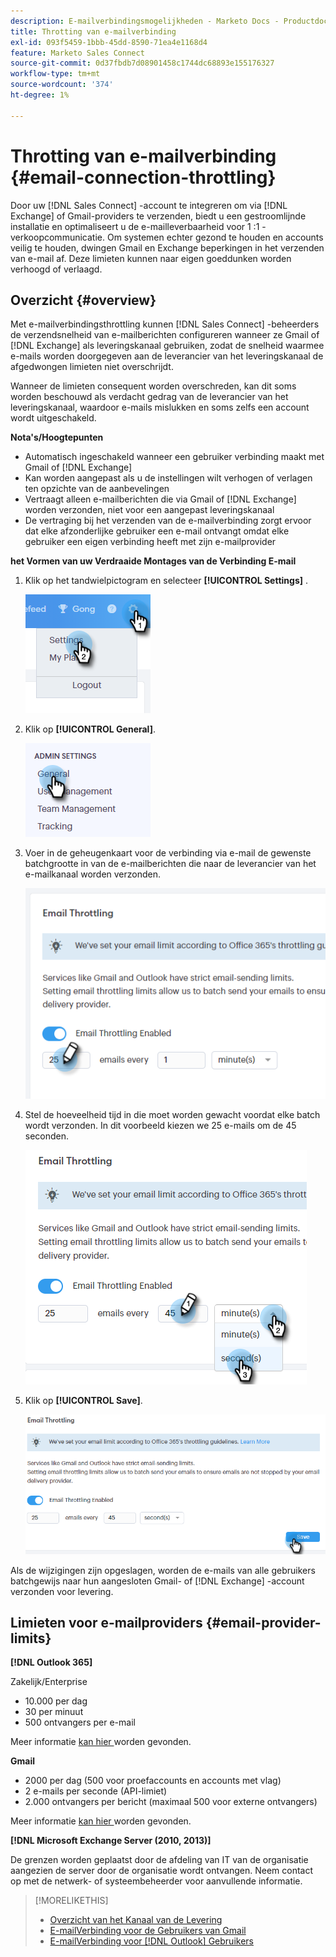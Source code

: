 ```yaml
---
description: E-mailverbindingsmogelijkheden - Marketo Docs - Productdocumentatie
title: Throtting van e-mailverbinding
exl-id: 093f5459-1bbb-45dd-8590-71ea4e1168d4
feature: Marketo Sales Connect
source-git-commit: 0d37fbdb7d08901458c1744dc68893e155176327
workflow-type: tm+mt
source-wordcount: '374'
ht-degree: 1%

---
```


# Throtting van e-mailverbinding {#email-connection-throttling}

Door uw [!DNL Sales Connect] -account te integreren om via [!DNL Exchange] of Gmail-providers te verzenden, biedt u een gestroomlijnde installatie en optimaliseert u de e-mailleverbaarheid voor 1 :1 -verkoopcommunicatie. Om systemen echter gezond te houden en accounts veilig te houden, dwingen Gmail en Exchange beperkingen in het verzenden van e-mail af. Deze limieten kunnen naar eigen goeddunken worden verhoogd of verlaagd.

## Overzicht {#overview}

Met e-mailverbindingsthrottling kunnen [!DNL Sales Connect] -beheerders de verzendsnelheid van e-mailberichten configureren wanneer ze Gmail of [!DNL Exchange] als leveringskanaal gebruiken, zodat de snelheid waarmee e-mails worden doorgegeven aan de leverancier van het leveringskanaal de afgedwongen limieten niet overschrijdt.

Wanneer de limieten consequent worden overschreden, kan dit soms worden beschouwd als verdacht gedrag van de leverancier van het leveringskanaal, waardoor e-mails mislukken en soms zelfs een account wordt uitgeschakeld.

**Nota&#39;s/Hoogtepunten**

* Automatisch ingeschakeld wanneer een gebruiker verbinding maakt met Gmail of [!DNL Exchange]
* Kan worden aangepast als u de instellingen wilt verhogen of verlagen ten opzichte van de aanbevelingen
* Vertraagt alleen e-mailberichten die via Gmail of [!DNL Exchange] worden verzonden, niet voor een aangepast leveringskanaal
* De vertraging bij het verzenden van de e-mailverbinding zorgt ervoor dat elke afzonderlijke gebruiker een e-mail ontvangt omdat elke gebruiker een eigen verbinding heeft met zijn e-mailprovider

**het Vormen van uw Verdraaide Montages van de Verbinding E-mail**

1. Klik op het tandwielpictogram en selecteer **[!UICONTROL Settings]** .

   ![](assets/email-connection-throttling-1.png)

1. Klik op **[!UICONTROL General]**.

   ![](assets/email-connection-throttling-2.png)

1. Voer in de geheugenkaart voor de verbinding via e-mail de gewenste batchgrootte in van de e-mailberichten die naar de leverancier van het e-mailkanaal worden verzonden.

   ![](assets/email-connection-throttling-3.png)

1. Stel de hoeveelheid tijd in die moet worden gewacht voordat elke batch wordt verzonden. In dit voorbeeld kiezen we 25 e-mails om de 45 seconden.

   ![](assets/email-connection-throttling-4.png)

1. Klik op **[!UICONTROL Save]**.

   ![](assets/email-connection-throttling-5.png)

Als de wijzigingen zijn opgeslagen, worden de e-mails van alle gebruikers batchgewijs naar hun aangesloten Gmail- of [!DNL Exchange] -account verzonden voor levering.

## Limieten voor e-mailproviders {#email-provider-limits}

**[!DNL Outlook 365]**

Zakelijk/Enterprise

* 10.000 per dag
* 30 per minuut
* 500 ontvangers per e-mail

Meer informatie [ kan hier ](https://docs.microsoft.com/en-us/office365/servicedescriptions/exchange-online-service-description/exchange-online-limits?redirectedfrom=MSDN#RecipientLimits) worden gevonden.

**Gmail**

* 2000 per dag (500 voor proefaccounts en accounts met vlag)
* 2 e-mails per seconde (API-limiet)
* 2.000 ontvangers per bericht (maximaal 500 voor externe ontvangers)

Meer informatie [ kan hier ](https://support.google.com/a/answer/166852?hl=en) worden gevonden.

**[!DNL Microsoft Exchange Server (2010, 2013)]**

De grenzen worden geplaatst door de afdeling van IT van de organisatie aangezien de server door de organisatie wordt ontvangen. Neem contact op met de netwerk- of systeembeheerder voor aanvullende informatie.

>[!MORELIKETHIS]
>
>* [ Overzicht van het Kanaal van de Levering ](/help/marketo/product-docs/marketo-sales-connect/email/email-delivery/delivery-channel-overview.md)
>* [ E-mailVerbinding voor de Gebruikers van Gmail ](/help/marketo/product-docs/marketo-sales-connect/email-plugins/gmail/email-connection-for-gmail-users.md)
>* [ E-mailVerbinding voor  [!DNL Outlook]  Gebruikers ](/help/marketo/product-docs/marketo-sales-connect/email-plugins/msc-for-outlook/email-connection-for-outlook-users.md)
